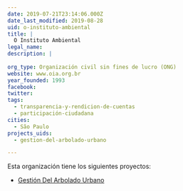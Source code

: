 ```yaml
---
date: 2019-07-21T23:14:06.000Z
date_last_modified: 2019-08-28
uid: o-instituto-ambiental
title: |
  O Instituto Ambiental
legal_name: 
description: |
  
org_type: Organización civil sin fines de lucro (ONG)
website: www.oia.org.br
year_founded: 1993
facebook: 
twitter: 
tags:
  - transparencia-y-rendicion-de-cuentas
  - participación-ciudadana
cities: 
  - São Paulo
projects_uids:
  - gestion-del-arbolado-urbano

---
```


Esta organización tiene los siguientes proyectos:

- [Gestión Del Arbolado Urbano](/proyectos/gestion-del-arbolado-urbano)
